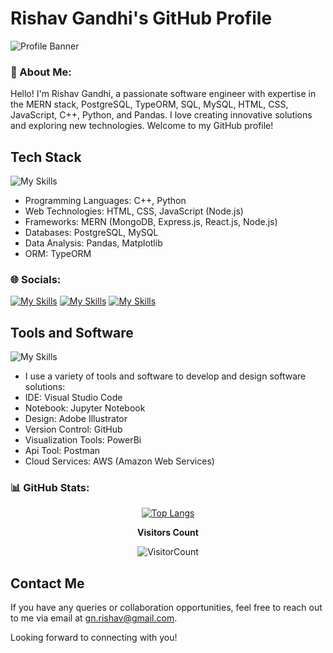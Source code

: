 # Rishav Gandhi's GitHub Profile

![Profile Banner](banner.jpg)

### 💫 About Me:
Hello! I'm Rishav Gandhi, a passionate software engineer with expertise in the MERN stack, PostgreSQL, TypeORM, SQL, MySQL, HTML, CSS, JavaScript, C++, Python, and Pandas. I love creating innovative solutions and exploring new technologies. Welcome to my GitHub profile!

## Tech Stack
![My Skills](https://skillicons.dev/icons?i=python,mongodb,react,postgres,mysql,js,html,css,express,md,nodejs)
- Programming Languages: C++, Python
- Web Technologies: HTML, CSS, JavaScript (Node.js)
- Frameworks: MERN (MongoDB, Express.js, React.js, Node.js)
- Databases: PostgreSQL, MySQL
- Data Analysis: Pandas, Matplotlib
- ORM: TypeORM

### 🌐 Socials:
 [![My Skills](https://skillicons.dev/icons?i=linkedin)](https://www.linkedin.com/in/rishav-gandhi-998a74211/)
 [![My Skills](https://skillicons.dev/icons?i=github)](https://github.com/rishavgn)
 [![My Skills](https://skillicons.dev/icons?i=instagram)](https://www.instagram.com/___rishav._)

## Tools and Software
![My Skills](https://skillicons.dev/icons?i=git,ai,postman,aws,vscode)
- I use a variety of tools and software to develop and design software solutions:
- IDE: Visual Studio Code
- Notebook: Jupyter Notebook
- Design: Adobe Illustrator
- Version Control: GitHub
- Visualization Tools: PowerBi
- Api Tool: Postman
- Cloud Services: AWS (Amazon Web Services)

### 📊 GitHub Stats:
<div align="center" width=100%>


[![Top Langs](https://github-readme-stats.vercel.app/api/top-langs/?username=rishavgn&layout=compact)](https://github.com/rishavgn/github-readme-stats)

</div>

 <div align = "center">
 
**Visitors Count** 

![VisitorCount](https://profile-counter.glitch.me/{rishavgn}/count.svg) </div>

## Contact Me
If you have any queries or collaboration opportunities, feel free to reach out to me via email at [gn.rishav@gmail.com](mailto:gn.rishav@gmail.com).

Looking forward to connecting with you!
